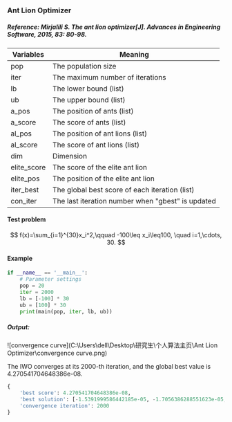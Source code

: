 ### Ant Lion Optimizer

##### Reference: Mirjalili S. The ant lion optimizer[J]. Advances in Engineering Software, 2015, 83: 80-98.

| Variables   | Meaning                                           |
| ----------- | ------------------------------------------------- |
| pop         | The population size                               |
| iter        | The maximum number of iterations                  |
| lb          | The lower bound (list)                            |
| ub          | The upper bound (list)                            |
| a_pos       | The position of ants (list)                       |
| a_score     | The score of ants (list)                          |
| al_pos      | The position of ant lions (list)                  |
| al_score    | The score of ant lions (list)                     |
| dim         | Dimension                                         |
| elite_score | The score of the elite ant lion                   |
| elite_pos   | The position of the elite ant lion                |
| iter_best   | The global best score of each iteration (list)    |
| con_iter    | The last iteration number when "gbest" is updated |

#### Test problem

$$
f(x)=\sum_{i=1}^{30}x_i^2,\qquad -100\leq x_i\leq100, \quad
i=1,\cdots, 30.
$$


#### Example

```python
if __name__ == '__main__':
    # Parameter settings
    pop = 20
    iter = 2000
    lb = [-100] * 30
    ub = [100] * 30
    print(main(pop, iter, lb, ub))
```

##### Output:

![convergence curve](C:\Users\dell\Desktop\研究生\个人算法主页\Ant Lion Optimizer\convergence curve.png)

The IWO converges at its 2000-th iteration, and the global best value is 4.270541704648386e-08.

```python
{
    'best score': 4.270541704648386e-08, 
    'best solution': [-1.5391999586442185e-05, -1.7056386288551623e-05, -5.107088059014014e-05, -2.432108536136789e-05, -1.4308890774324676e-05, -3.8823790785923835e-06, -9.808114212909759e-05, -5.751616300205372e-05, -4.993437829049893e-05, -5.1607203380939716e-05, -1.8869367885403095e-05, 2.130054106617643e-05, -1.0130747574091335e-05, -3.3092614378570656e-06, 1.938125609972938e-06, 9.724418640964699e-06, 6.622633914203969e-05, 5.395217097802391e-05, 1.3272089053584755e-05, 4.4496518195489484e-05, 2.754550165856821e-05, 4.970789818374019e-05, 2.2878535581998185e-05, -2.2563536843683176e-05, -1.0995661702910254e-05, 5.0054321953539606e-05, 3.0219993298851248e-05, 1.9613764504500345e-05, 2.005490775217857e-05, -4.012568229501054e-05], 
    'convergence iteration': 2000
}
```

